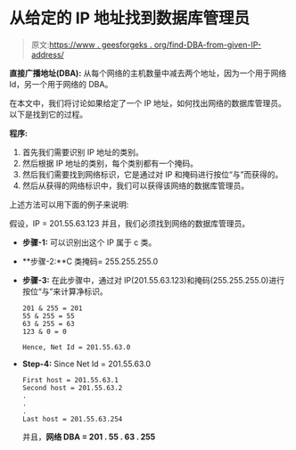 # 从给定的 IP 地址找到数据库管理员

> 原文:[https://www . geesforgeks . org/find-DBA-from-given-IP-address/](https://www.geeksforgeeks.org/finding-dba-from-given-ip-address/)

**直接广播地址(DBA):**
从每个网络的主机数量中减去两个地址，因为一个用于网络 Id，另一个用于网络的 DBA。

在本文中，我们将讨论如果给定了一个 IP 地址，如何找出网络的数据库管理员。以下是找到它的过程。

**程序:**

1.  首先我们需要识别 IP 地址的类别。
2.  然后根据 IP 地址的类别，每个类别都有一个掩码。
3.  然后我们需要找到网络标识，它是通过对 IP 和掩码进行按位“与”而获得的。
4.  然后从获得的网络标识中，我们可以获得该网络的数据库管理员。

上述方法可以用下面的例子来说明:

假设，IP = 201.55.63.123
并且，我们必须找到网络的数据库管理员。

*   **步骤-1:** 可以识别出这个 IP 属于 c 类。
*   **步骤-2:**C 类掩码= 255.255.255.0
*   **步骤-3:** 在此步骤中，通过对 IP(201.55.63.123)和掩码(255.255.255.0)进行按位“与”来计算净标识。

    ```
    201 & 255 = 201
    55 & 255 = 55
    63 & 255 = 63
    123 & 0 = 0

    Hence, Net Id = 201.55.63.0 
    ```

*   **Step-4:** Since Net Id = 201.55.63.0

    ```
    First host = 201.55.63.1
    Second host = 201.55.63.2
    .
    .
    .
    Last host = 201.55.63.254 
    ```

    并且，**网络 DBA = 201 . 55 . 63 . 255**